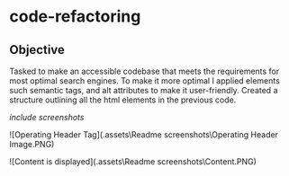 # code-refactoring

## Objective


Tasked to make an accessible codebase that meets the requirements for most optimal search engines. To make it more optimal I applied elements such semantic tags, and alt attributes to make it user-friendly. Created a structure outlining all the html elements in the previous code. 



*include screenshots*

![Operating Header Tag](.assets\Readme screenshots\Operating Header Image.PNG)

![Content is displayed](.assets\Readme screenshots\Content.PNG)

